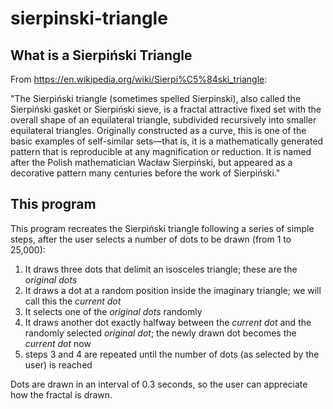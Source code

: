 # sierpinski-triangle
## What is a Sierpiński Triangle
From https://en.wikipedia.org/wiki/Sierpi%C5%84ski_triangle:

"The Sierpiński triangle (sometimes spelled Sierpinski), also called the Sierpiński gasket or Sierpiński sieve, is a fractal attractive fixed set with the overall shape of an equilateral triangle, subdivided recursively into smaller equilateral triangles. Originally constructed as a curve, this is one of the basic examples of self-similar sets—that is, it is a mathematically generated pattern that is reproducible at any magnification or reduction. It is named after the Polish mathematician Wacław Sierpiński, but appeared as a decorative pattern many centuries before the work of Sierpiński."

## This program
This program recreates the Sierpiński triangle following a series of simple steps, after the user selects a number of dots to be drawn (from 1 to 25,000):

1. It draws three dots that delimit an isosceles triangle; these are the *original dots*
2. It draws a dot at a random position inside the imaginary triangle; we will call this the *current dot*
3. It selects one of the *original dots* randomly
4. It draws another dot exactly halfway between the *current dot* and the randomly selected *original dot*; the newly drawn dot becomes the *current dot* now
5. steps 3 and 4 are repeated until the number of dots (as selected by the user) is reached

Dots are drawn in an interval of 0.3 seconds, so the user can appreciate how the fractal is drawn.

